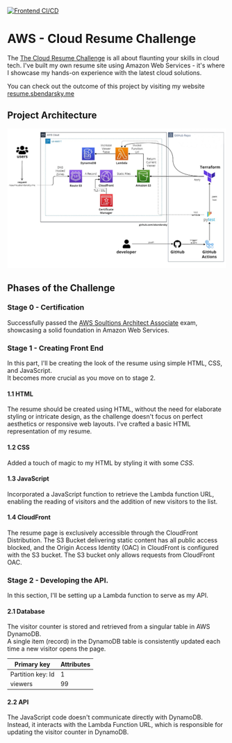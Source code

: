 [![Frontend CI/CD](https://github.com/sbendarsky/cloud-resume-challenge/actions/workflows/frontend.yml/badge.svg)](https://github.com/sbendarsky/cloud-resume-challenge/actions/workflows/frontend.yml)
# AWS - Cloud Resume Challenge
The [The Cloud Resume Challenge](https://cloudresumechallenge.dev/) is all about flaunting your skills in cloud tech. I've built my own resume site using Amazon Web Services - it's where I showcase my hands-on experience with the latest cloud solutions.

You can check out the outcome of this project by visiting my website [resume.sbendarsky.me](https://resume.sbendarsky.me)

## Project Architecture
![architecture-diagram](./assets/architecture-diagram.png)

## Phases of the Challenge
### Stage 0 - Certification
Successfully passed the [AWS Soultions Architect Associate](https://www.credly.com/badges/83b49cef-8c14-4b93-96cf-c4c368f64280/linked_in_profile) exam, showcasing a solid foundation in Amazon Web Services.
### Stage 1 - Creating Front End
In this part, I'll be creating the look of the resume using simple HTML, CSS, and JavaScript. \
It becomes more crucial as you move on to stage 2.
#### 1.1 HTML
The resume should be created using HTML, without the need for elaborate styling or intricate design, as the challenge doesn't focus on perfect aesthetics or responsive web layouts.
I've crafted a basic HTML representation of my resume.
#### 1.2 CSS
Added a touch of magic to my HTML by styling it with some *CSS*.
#### 1.3 JavaScript
Incorporated a JavaScript function to retrieve the Lambda function URL, enabling the reading of visitors and the addition of new visitors to the list.
#### 1.4 CloudFront
The resume page is exclusively accessible through the CloudFront Distribution. The S3 Bucket delivering static content has all public access blocked, and the Origin Access Identity (OAC) in CloudFront is configured with the S3 bucket. The S3 bucket only allows requests from CloudFront OAC. 
### Stage 2 - Developing the API.
In this section, I'll be setting up a Lambda function to serve as my API.
#### 2.1 Database
The visitor counter is stored and retrieved from a singular table in AWS DynamoDB. \
A single item (record) in the DynamoDB table is consistently updated each time a new visitor opens the page.

| Primary key                | Attributes |
| -------------------------- | ---------- |
| Partition key: Id          | 1          |
| viewers                    | 99         |

#### 2.2 API
The JavaScript code doesn't communicate directly with DynamoDB. \
Instead, it interacts with the Lambda Function URL, which is responsible for updating the visitor counter in DynamoDB.
